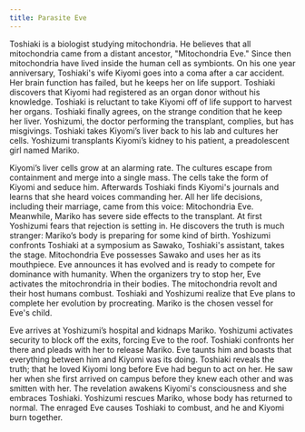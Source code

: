 ```yaml
---
title: Parasite Eve
---
```


Toshiaki is a biologist studying mitochondria. He believes that all mitochondria
came from a distant ancestor, "Mitochondria Eve." Since then mitochondria have
lived inside the human cell as symbionts. On his one year anniversary,
Toshiaki's wife Kiyomi goes into a coma after a car accident. Her brain function
has failed, but he keeps her on life support. Toshiaki discovers that Kiyomi had
registered as an organ donor without his knowledge. Toshiaki is reluctant to
take Kiyomi off of life support to harvest her organs. Toshiaki finally agrees,
on the strange condition that he keep her liver. Yoshizumi, the doctor
performing the transplant, complies, but has misgivings. Toshiaki takes Kiyomi’s
liver back to his lab and cultures her cells. Yoshizumi transplants Kiyomi’s
kidney to his patient, a preadolescent girl named Mariko.

Kiyomi’s liver cells grow at an alarming rate. The cultures escape from
containment and merge into a single mass. The cells take the form of Kiyomi and
seduce him. Afterwards Toshiaki finds Kiyomi's journals and learns that she
heard voices commanding her. All her life decisions, including their marriage,
came from this voice: Mitochondria Eve. Meanwhile, Mariko has severe side
effects to the transplant. At first Yoshizumi fears that rejection is setting
in. He discovers the truth is much stranger: Mariko’s body is preparing for some
kind of birth. Yoshizumi confronts Toshiaki at a symposium as Sawako, Toshiaki's
assistant, takes the stage. Mitochondria Eve possesses Sawako and uses her as
its mouthpiece. Eve announces it has evolved and is ready to compete for
dominance with humanity. When the organizers try to stop her, Eve activates the
mitochrondria in their bodies. The mitochondria revolt and their host humans
combust. Toshiaki and Yoshizumi realize that Eve plans to complete her evolution
by procreating. Mariko is the chosen vessel for Eve's child.

Eve arrives at Yoshizumi’s hospital and kidnaps Mariko. Yoshizumi activates
security to block off the exits, forcing Eve to the roof. Toshiaki confronts her
there and pleads with her to release Mariko. Eve taunts him and boasts that
everything between him and Kiyomi was its doing. Toshiaki reveals the truth;
that he loved Kiyomi long before Eve had begun to act on her. He saw her when
she first arrived on campus before they knew each other and was smitten with
her. The revelation awakens Kiyomi's consciousness and she embraces Toshiaki.
Yoshizumi rescues Mariko, whose body has returned to normal. The enraged Eve
causes Toshiaki to combust, and he and Kiyomi burn together.
